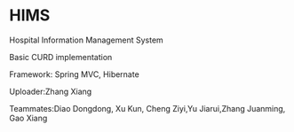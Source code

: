 # HIMS
Hospital Information Management System

Basic CURD implementation

Framework: Spring MVC, Hibernate

Uploader:Zhang Xiang

Teammates:Diao Dongdong, Xu Kun, Cheng Ziyi,Yu Jiarui,Zhang Juanming, Gao Xiang
